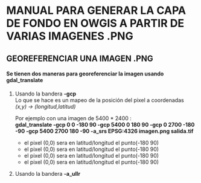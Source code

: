 # MANUAL PARA GENERAR LA CAPA DE FONDO EN OWGIS  A PARTIR DE VARIAS IMAGENES .PNG

## GEOREFERENCIAR UNA IMAGEN .PNG
#### Se tienen dos maneras para georeferenciar la imagen usando __gdal_translate__
1. Usando la bandera __-gcp__  
Lo que se hace es un mapeo de la posición del pixel a coordenadas _(x,y) -> (longitud,latitud)_

   Por ejemplo con una imagen de 5400 * 2400 :  
__gdal_translate -gcp 0 0 -180 90 -gcp 5400 0 180 90 -gcp 0 2700 -180 -90 -gcp 5400 2700 180 -90 -a_srs EPSG:4326 imagen.png salida.tif__  
   * el pixel (0,0) sera en latitud/longitud el punto(-180 90)
   * el pixel (0,0) sera en latitud/longitud el punto(-180 90)
   * el pixel (0,0) sera en latitud/longitud el punto(-180 90)
   * el pixel (0,0) sera en latitud/longitud el punto(-180 90)
2. Usando la bandera __-a_ullr__ 
